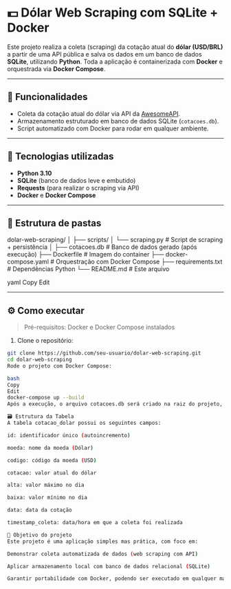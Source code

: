# 💵 Dólar Web Scraping com SQLite + Docker

Este projeto realiza a coleta (scraping) da cotação atual do **dólar (USD/BRL)** a partir de uma API pública e salva os dados em um banco de dados **SQLite**, utilizando **Python**. Toda a aplicação é containerizada com **Docker** e orquestrada via **Docker Compose**.

---

## 🚀 Funcionalidades

- Coleta da cotação atual do dólar via API da [AwesomeAPI](https://docs.awesomeapi.com.br/api-de-moedas).
- Armazenamento estruturado em banco de dados SQLite (`cotacoes.db`).
- Script automatizado com Docker para rodar em qualquer ambiente.

---

## 🧰 Tecnologias utilizadas

- **Python 3.10**
- **SQLite** (banco de dados leve e embutido)
- **Requests** (para realizar o scraping via API)
- **Docker** e **Docker Compose**

---

## 📁 Estrutura de pastas

dolar-web-scraping/
│
├── scripts/
│ └── scraping.py # Script de scraping + persistência
│
├── cotacoes.db # Banco de dados gerado (após execução)
├── Dockerfile # Imagem do container
├── docker-compose.yaml # Orquestração com Docker Compose
├── requirements.txt # Dependências Python
└── README.md # Este arquivo

yaml
Copy
Edit

---

## ⚙️ Como executar

> Pré-requisitos: Docker e Docker Compose instalados

1. Clone o repositório:

```bash
git clone https://github.com/seu-usuario/dolar-web-scraping.git
cd dolar-web-scraping
Rode o projeto com Docker Compose:

bash
Copy
Edit
docker-compose up --build
Após a execução, o arquivo cotacoes.db será criado na raiz do projeto, contendo os dados coletados.

🗃️ Estrutura da Tabela
A tabela cotacao_dolar possui os seguintes campos:

id: identificador único (autoincremento)

moeda: nome da moeda (Dólar)

codigo: código da moeda (USD)

cotacao: valor atual do dólar

alta: valor máximo no dia

baixa: valor mínimo no dia

data: data da cotação

timestamp_coleta: data/hora em que a coleta foi realizada

🧠 Objetivo do projeto
Este projeto é uma aplicação simples mas prática, com foco em:

Demonstrar coleta automatizada de dados (web scraping com API)

Aplicar armazenamento local com banco de dados relacional (SQLite)

Garantir portabilidade com Docker, podendo ser executado em qualquer máquina com um único comando.

